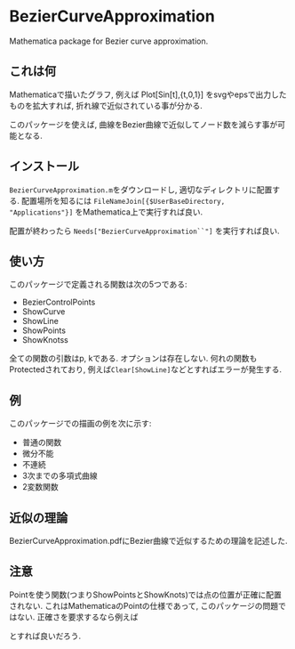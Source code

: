 # BezierCurveApproximation
Mathematica package for Bezier curve approximation.

## これは何
Mathematicaで描いたグラフ, 例えば
Plot[Sin[t],{t,0,1}]
をsvgやepsで出力したものを拡大すれば, 折れ線で近似されている事が分かる.

このパッケージを使えば, 曲線をBezier曲線で近似してノード数を減らす事が可能となる.



## インストール
`BezierCurveApproximation.m`をダウンロードし, 適切なディレクトリに配置する.
配置場所を知るには
`FileNameJoin[{$UserBaseDirectory, "Applications"}]`
をMathematica上で実行すれば良い.

配置が終わったら
`Needs["BezierCurveApproximation``"]`
を実行すれば良い.

## 使い方
このパッケージで定義される関数は次の5つである:
- BezierControlPoints
- ShowCurve
- ShowLine
- ShowPoints
- ShowKnotss

全ての関数の引数はp, kである.
オプションは存在しない.
何れの関数もProtectedされており, 例えば`Clear[ShowLine]`などとすればエラーが発生する.


## 例
このパッケージでの描画の例を次に示す:
- 普通の関数
- 微分不能
- 不連続
- 3次までの多項式曲線
- 2変数関数


## 近似の理論
BezierCurveApproximation.pdfにBezier曲線で近似するための理論を記述した.


## 注意
Pointを使う関数(つまりShowPointsとShowKnots)では点の位置が正確に配置されない.
これはMathematicaのPointの仕様であって, このパッケージの問題ではない.
正確さを要求するなら例えば

とすれば良いだろう.

